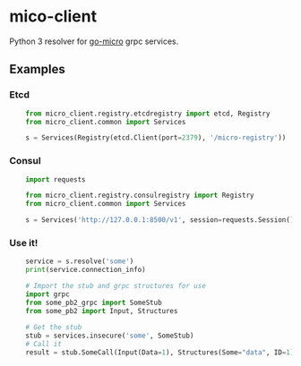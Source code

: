 # mico-client
Python 3 resolver for [go-micro](https://github.com/micro/go-micro) grpc
services.

## Examples

### Etcd
```python
    from micro_client.registry.etcdregistry import etcd, Registry
    from micro_client.common import Services

    s = Services(Registry(etcd.Client(port=2379), '/micro-registry'))
```


### Consul
```python
    import requests

    from micro_client.registry.consulregistry import Registry
    from micro_client.common import Services

    s = Services('http://127.0.0.1:8500/v1', session=requests.Session()))
```


### Use it!
```python
    service = s.resolve('some')
    print(service.connection_info)

    # Import the stub and grpc structures for use
    import grpc
    from some_pb2_grpc import SomeStub
    from some_pb2 import Input, Structures
    
    # Get the stub
    stub = services.insecure('some', SomeStub)
    # Call it
    result = stub.SomeCall(Input(Data=1), Structures(Some="data", ID=1))
```
